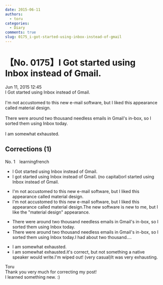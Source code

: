 ```yaml
---
date: 2015-06-11
authors:
  - toru
categories:
  - Diary
comments: true
slug: 0175_i-got-started-using-inbox-instead-of-gmail
---
```


# 【No. 0175】I Got started using Inbox instead of Gmail.
<div class="date">Jun 11, 2015 12:45</div>
<div id="post"><div id="body_show_ori">
I Got started using Inbox instead of Gmail.<br/><br/>I'm not accustomed to this new e-mail software, but I liked this appearance called material design.<br/><br/>There were around two thousand needless emails in Gmail's in-box, so I sorted them using Inbox today.<br/><br/>I am somewhat exhausted.
</div></div>

<!-- more -->


## Corrections (1)
<div id="block"><div class="first_name"> No. 1　<span class="just_name">learningfrench</span></div><div id="block2">
<ul class="correction_field">
<li class="incorrect">I Got started using Inbox instead of Gmail.</li>
<li class="corrected correct">
I got started using Inbox instead of Gmail. (no capital)orI started using Inbox instead of Gmail.
</li>
</ul>
<ul class="correction_field">
<li class="incorrect">I'm not accustomed to this new e-mail software, but I liked this appearance called material design.</li>
<li class="corrected correct">
I'm not accustomed to this new e-mail software, but I liked this appearance called material design.The new software is new to me, but I like the "material design" appearance.
</li>
</ul>
<ul class="correction_field">
<li class="incorrect">There were around two thousand needless emails in Gmail's in-box, so I sorted them using Inbox today.</li>
<li class="corrected correct">
There were around two thousand needless emails in Gmail's in-box, so I sorted them using Inbox today.I had about two thousand....
</li>
</ul>
<ul class="correction_field">
<li class="incorrect">I am somewhat exhausted.</li>
<li class="corrected correct">
I am somewhat exhausted.it's correct, but not something a native speaker would write.I'm wiped out! (very casual)It was very exhausting.
</li>
</ul>
</div><div class="name"><span class="just_name">Toru</span><br>
Thank you very much for correcting my post!<br/>I learned something new. :)
</div>
</div>
